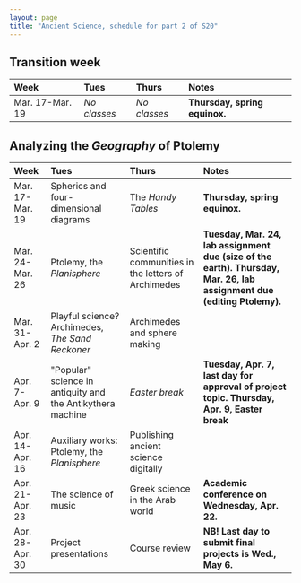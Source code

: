 ```yaml
---
layout: page
title: "Ancient Science, schedule for part 2 of S20"
---
```


## Transition week

| Week | Tues | Thurs     |     Notes  |
| :------------- |:------------- | :------------- |:------------- |
|Mar. 17-Mar. 19 | *No classes* | *No classes* | **Thursday, spring equinox.**  |


## Analyzing the *Geography* of Ptolemy

| Week | Tues | Thurs     |     Notes  |
| :------------- |:------------- | :------------- |:------------- |
|Mar. 17-Mar. 19 | Spherics and four-dimensional diagrams | The *Handy Tables* | **Thursday, spring equinox.**  |
|Mar. 24-Mar. 26 | Ptolemy, the *Planisphere* | Scientific communities in the letters of Archimedes | **Tuesday, Mar. 24, lab assignment due (size of the earth).** **Thursday, Mar. 26, lab assignment due (editing Ptolemy).**  |
|Mar. 31-Apr. 2 | Playful science? Archimedes, *The Sand Reckoner* | Archimedes and sphere making |   |
|Apr. 7-Apr. 9 | "Popular" science in antiquity and the Antikythera machine | *Easter break* | **Tuesday, Apr. 7, last day for approval of project topic.** **Thursday, Apr. 9, Easter break**  |
|Apr. 14-Apr. 16 | Auxiliary works: Ptolemy, the *Planisphere* | Publishing ancient science digitally |   |
|Apr. 21-Apr. 23 | The science of music | Greek science in the Arab world | **Academic conference on Wednesday, Apr. 22.**  |
|Apr. 28-Apr. 30 | Project presentations | Course review | **NB! Last day to submit final projects is Wed., May 6.**  |
